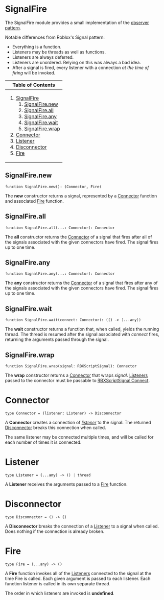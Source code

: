 # SignalFire
[SignalFire]: #user-content-signalfire

The SignalFire module provides a small implementation of the [observer
pattern][observer].

Notable differences from Roblox's Signal pattern:
- Everything is a function.
- Listeners may be threads as well as functions.
- Listeners are always deferred.
- Listeners are unordered. Relying on this was always a bad idea.
- After a signal is fired, every listener with a connection *at the time of
  firing* will be invoked.

[observer]: https://en.wikipedia.org/wiki/Observer_pattern

<table>
<thead><tr><th>Table of Contents</th></tr></thead>
<tbody><tr><td>

1. [SignalFire][SignalFire]
	1. [SignalFire.new][SignalFire.new]
	2. [SignalFire.all][SignalFire.all]
	3. [SignalFire.any][SignalFire.any]
	4. [SignalFire.wait][SignalFire.wait]
	5. [SignalFire.wrap][SignalFire.wrap]
2. [Connector][Connector]
3. [Listener][Listener]
4. [Disconnector][Disconnector]
5. [Fire][Fire]

</td></tr></tbody>
</table>

## SignalFire.new
[SignalFire.new]: #user-content-signalfirenew
```
function SignalFire.new(): (Connector, Fire)
```

The **new** constructor returns a signal, represented by a
[Connector][Connector] function and associated [Fire][Fire] function.

## SignalFire.all
[SignalFire.all]: #user-content-signalfireall
```
function SignalFire.all(...: Connector): Connector
```

The **all** constructor returns the [Connector][Connector] of a signal
that fires after all of the signals associated with the given connectors have
fired. The signal fires up to one time.

## SignalFire.any
[SignalFire.any]: #user-content-signalfireany
```
function SignalFire.any(...: Connector): Connector
```

The **any** constructor returns the [Connector][Connector] of a signal
that fires after any of the signals associated with the given connectors have
fired. The signal fires up to one time.

## SignalFire.wait
[SignalFire.wait]: #user-content-signalfirewait
```
function SignalFire.wait(connect: Connector): (() -> (...any))
```

The **wait** constructor returns a function that, when called, yields
the running thread. The thread is resumed after the signal associated with
*connect* fires, returning the arguments passed through the signal.

## SignalFire.wrap
[SignalFire.wrap]: #user-content-signalfirewrap
```
function SignalFire.wrap(signal: RBXScriptSignal): Connector
```

The **wrap** constructor returns a [Connector][Connector] that wraps
*signal*. [Listeners][Listener] passed to the connector must be passable to
[RBXScriptSignal.Connect][Connect].

[Connect]: https://developer.roblox.com/en-us/api-reference/datatype/RBXScriptSignal#functions

# Connector
[Connector]: #user-content-connector
```
type Connector = (listener: Listener) -> Disconnector
```

A **Connector** creates a connection of [*listener*][Listener] to the
signal. The returned [Disconnector][Disconnector] breaks this connection when
called.

The same listener may be connected multiple times, and will be called for
each number of times it is connected.

# Listener
[Listener]: #user-content-listener
```
type Listener = (...any) -> () | thread
```

A **Listener** receives the arguments passed to a [Fire][Fire] function.

# Disconnector
[Disconnector]: #user-content-disconnector
```
type Disconnector = () -> ()
```

A **Disconnector** breaks the connection of a [Listener][Listener] to a
signal when called. Does nothing if the connection is already broken.

# Fire
[Fire]: #user-content-fire
```
type Fire = (...any) -> ()
```

A **Fire** function invokes all of the [Listeners][Listener] connected
to the signal at the time Fire is called. Each given argument is passed to
each listener. Each function listener is called in its own separate thread.

The order in which listeners are invoked is **undefined**.


